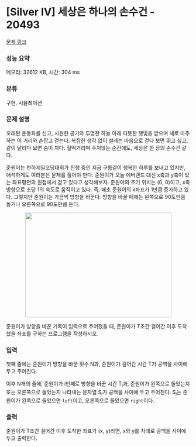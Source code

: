 # [Silver IV] 세상은 하나의 손수건 - 20493 

[문제 링크](https://www.acmicpc.net/problem/20493) 

### 성능 요약

메모리: 32612 KB, 시간: 304 ms

### 분류

구현, 시뮬레이션

### 문제 설명

<p>오래된 운동화를 신고, 시원한 공기와 투명한 하늘 아래 따뜻한 햇빛을 받으며 새로 마주하는 이 거리와 손잡고 걷는다. 복잡한 생각 없이 설레는 마음으로 걷다 보면 뛰고 싶고, 같이 달리다 보면 숨이 차다. 헐떡거리며 주저앉는 순간에도, 세상은 한 장의 손수건 같다.</p>

<p>준원이는 천하제일코딩대회가 진행 중인 지금 구름같이 행복한 하루를 보내고 있지만, 애석하게도 여러분은 문제를 풀어야 한다. 준원이가 오늘 에버랜드 대신 x축과 y축이 있는 좌표평면의 원점에서 걷고 있다고 생각해보자. 준원이의 초기 위치는 (0, 0)이고, x축 방향으로 초당 1의 속도로 움직이고 있다. 즉, 매초 준원이의 x좌표가 1만큼 증가하고 있다. 그렇지만 준원이는 가끔씩 방향을 바꾼다. 방향을 바꿀 때에는 왼쪽으로 90도만큼 돌거나 오른쪽으로 90도만큼 돈다.</p>

<p style="text-align: center;"><img alt="" src="https://upload.acmicpc.net/fe4b8c1d-cfc4-4c7c-807b-89932cd048f8/-/preview/" style="height: 286px; width: 400px;"><br>
 </p>

<p>준원이가 방향을 바꾼 기록이 입력으로 주어졌을 때, 준원이가 T초간 걸어간 이후 도착했을 좌표를 구하는 프로그램을 작성하시오.</p>

### 입력 

 <p>첫째 줄에는 준원이가 방향을 바꾼 횟수 N과, 준원이가 걸어간 시간 T가 공백을 사이에 두고 주어진다.</p>

<p>이후 N개의 줄에, 준원이가 i번째로 방향을 바꾼 시간 T<sub>i</sub>과, 준원이가 왼쪽으로 돌았는지 또는 오른쪽으로 돌았는지 나타내는 문자열 S<sub>i</sub>가 공백을 사이에 두고 주어진다. S<sub>i</sub>는 준원이가 왼쪽으로 돌았으면 <code>left</code>이고, 오른쪽으로 돌았으면 <code>right</code>이다.</p>

### 출력 

 <p>준원이가 T초간 걸어간 이후 도착한 좌표가 (x, y)라면, x와 y를 차례로 공백을 사이에 두고 출력한다.</p>

